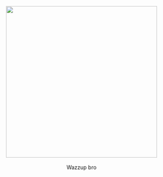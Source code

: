 <p align="center">
<a href="https://www.facebook.com/Rvmiix/">
  <center><img height="400" src="https://i.pinimg.com/originals/ff/3d/88/ff3d8825b04e835ad938e6642523b78e.gif"/></center>
</a>
<br>
  <center> Wazzup bro </center>
